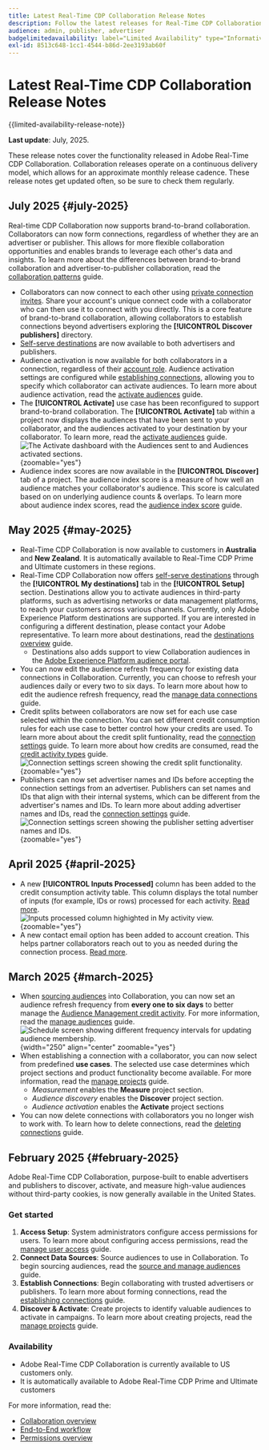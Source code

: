 ```yaml
---
title: Latest Real-Time CDP Collaboration Release Notes
description: Follow the latest releases for Real-Time CDP Collaboration
audience: admin, publisher, advertiser
badgelimitedavailability: label="Limited Availability" type="Informative" url="https://helpx.adobe.com/legal/product-descriptions/real-time-customer-data-platform-collaboration.html newtab=true"
exl-id: 8513c648-1cc1-4544-b86d-2ee3193ab60f
---
```

# Latest Real-Time CDP Collaboration Release Notes

{{limited-availability-release-note}}

**Last update**: July, 2025.

These release notes cover the functionality released in Adobe Real-Time CDP Collaboration. Collaboration releases operate on a continuous delivery model, which allows for an approximate monthly release cadence. These release notes get updated often, so be sure to check them regularly.

## July 2025 {#july-2025}

Real-time CDP Collaboration now supports brand-to-brand collaboration. Collaborators can now form connections, regardless of whether they are an advertiser or publisher. This allows for more flexible collaboration opportunities and enables brands to leverage each other's data and insights. To learn more about the differences between brand-to-brand collaboration and advertiser-to-publisher collaboration, read the [collaboration patterns](../overview/collaboration-patterns.md) guide.

* Collaborators can now connect to each other using [private connection invites](../connect/establishing-connections.md#private-connection-invites). Share your account's unique connect code with a collaborator who can then use it to connect with you directly. This is a core feature of brand-to-brand collaboration, allowing collaborators to establish connections beyond advertisers exploring the **[!UICONTROL Discover publishers]** directory.
* [Self-serve destinations](../setup/manage-destinations.md) are now available to both advertisers and publishers.
* Audience activation is now available for both collaborators in a connection, regardless of their [account role](../overview/roles.md). Audience activation settings are configured while [establishing connections](../connect/establishing-connections.md#configure-connection-settings), allowing you to specify which collaborator can activate audiences. To learn more about audience activation, read the [activate audiences](../collaborate/activate.md) guide.
* The **[!UICONTROL Activate]** use case has been reconfigured to support brand-to-brand collaboration. The **[!UICONTROL Activate]** tab within a project now displays the audiences that have been sent to your collaborator, and the audiences activated to your destination by your collaborator. To learn more, read the [activate audiences](../collaborate/activate.md) guide. <br> ![The Activate dashboard with the Audiences sent to and Audiences activated sections.](/help/assets/release-notes/2025/activate-dashboard.png){zoomable="yes"}
* Audience index scores are now available in the **[!UICONTROL Discover]** tab of a project. The audience index score is a measure of how well an audience matches your collaborator's audience. This score is calculated based on on underlying audience counts & overlaps. To learn more about audience index scores, read the [audience index score](../collaborate/discover.md#audience-index-score) guide.

## May 2025 {#may-2025}

* Real-Time CDP Collaboration is now available to customers in **Australia** and **New Zealand**. It is automatically available to Real-Time CDP Prime and Ultimate customers in these regions.
* Real-Time CDP Collaboration now offers [self-serve destinations](../setup/manage-destinations.md) through the **[!UICONTROL My destinations]** tab in the **[!UICONTROL Setup]** section. Destinations allow you to activate audiences in third-party platforms, such as advertising networks or data management platforms, to reach your customers across various channels. Currently, only Adobe Experience Platform destinations are supported. If you are interested in configuring a different destination, please contact your Adobe representative. To learn more about destinations, read the [destinations overview](../destinations/overview.md) guide.
  * Destinations also adds support to view Collaboration audiences in the [Adobe Experience Platform audience portal](https://experienceleague.adobe.com/en/docs/experience-platform/segmentation/ui/audience-portal.md#manage-audiences).
* You can now edit the audience refresh frequency for existing data connections in Collaboration. Currently, you can choose to refresh your audiences daily or every two to six days. To learn more about how to edit the audience refresh frequency, read the [manage data connections](../setup/manage-data-connection.md#scheduling) guide.
* Credit splits between collaborators are now set for each use case selected within the connection. You can set different credit consumption rules for each use case to better control how your credits are used. To learn more about about the credit split funtionality, read the [connection settings](../connect/establishing-connections.md#connection-settings) guide. To learn more about how credits are consumed, read the [credit activity types](../setup/my-activity.md#types-of-activities) guide. <br> ![Connection settings screen showing the credit split functionality.](/help/assets/release-notes/2025/credit-split.png){zoomable="yes"}
* Publishers can now set advertiser names and IDs before accepting the connection settings from an advertiser. Publishers can set names and IDs that align with their internal systems, which can be different from the advertiser's names and IDs. To learn more about adding advertiser names and IDs, read the [connection settings](../connect/establishing-connections.md#connection-settings.md) guide. <br> ![Connection settings screen showing the publisher setting advertiser names and IDs.](/help/assets/release-notes/2025/add-advertiser-names-modal.png){zoomable="yes"}

## April 2025 {#april-2025}

* A new **[!UICONTROL Inputs Processed]** column has been added to the credit consumption activity table. This column displays the total number of inputs (for example, IDs or rows) processed for each activity. [Read more](/help/guide/setup/my-activity.md#inputs-processed). <br> ![Inputs processed column highighted in My activity view.](/help/assets/release-notes/2025/inputs-processed-column.png){zoomable="yes"}
* A new contact email option has been added to account creation. This helps partner collaborators reach out to you as needed during the connection process. [Read more](../setup/onboard-account.md).

## March 2025 {#march-2025}

* When [sourcing audiences](/help/guide/setup/onboard-audiences.md) into Collaboration, you can now set an audience refresh frequency from **every one to six days** to better manage the [Audience Management credit activity](/help/guide/setup/my-activity.md#types-of-activities). For more information, read the [manage audiences](https://experienceleague.adobe.com/en/docs/experience-platform/segmentation/ui/audience-portal.md#manage-audiences) guide. <br> ![Schedule screen showing different frequency intervals for updating audience membership.](/help/assets/setup/add-manage-audiences/audience-scheduling-frequency.png "Schedule screen showing different frequency intervals for updating audience membership."){width="250" align="center" zoomable="yes"}
* When establishing a connection with a collaborator, you can now select from predefined **use cases**. The selected use case determines which project sections and product functionality become available. For more information, read the [manage projects](/help/guide/collaborate/manage-projects.md#project-use-cases) guide.
    * *Measurement* enables the **Measure** project section.
    * *Audience discovery* enables the **Discover** project section.
    * *Audience activation* enables the  **Activate** project sections <br>
* You can now delete connections with collaborators you no longer wish to work with. To learn how to delete connections, read the [deleting connections](/help/guide/connect/establishing-connections.md#delete-connections) guide.

## February 2025 {#february-2025}

Adobe Real-Time CDP Collaboration, purpose-built to enable advertisers and publishers to discover, activate, and measure high-value audiences without third-party cookies, is now generally available in the United States.

### Get started

1. **Access Setup**: System administrators configure access permissions for users. To learn more about configuring access permissions, read the [manage user access](/help/guide/permissions/manage-user-access.md#RTCDP-collaboration-access) guide.
2. **Connect Data Sources**: Source audiences to use in Collaboration. To begin sourcing audiences, read the [source and manage audiences](/help/guide/setup/onboard-audiences.md) guide.
3. **Establish Connections**: Begin collaborating with trusted advertisers or publishers. To learn more about forming connections, read the [establishing connections](/help/guide/connect/establishing-connections.md) guide.
4. **Discover & Activate**: Create projects to identify valuable audiences to activate in campaigns. To learn more about creating projects, read the [manage projects](/help/guide/collaborate/manage-projects.md) guide.

### Availability

* Adobe Real-Time CDP Collaboration is currently available to US customers only.
* It is automatically available to Adobe Real-Time CDP Prime and Ultimate customers

For more information, read the:

* [Collaboration overview](/help/guide/home.md)
* [End-to-End workflow](/help/guide/overview/end-to-end-workflow.md)
* [Permissions overview](/help/guide/permissions/overview.md)
